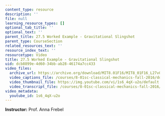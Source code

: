 ```yaml
---
content_type: resource
description: ''
file: null
learning_resource_types: []
optional_tab_title: ''
optional_text: ''
parent_title: 27.5 Worked Example - Gravitational Slingshot
parent_type: CourseSection
related_resources_text: ''
resource_index_text: ''
resourcetype: Video
title: 27.5 Worked Example - Gravitational Slingshot
uid: dcb8899e-4d60-34bb-ab28-46174a7cc433
video_files:
  archive_url: https://archive.org/download/MIT8.01F16/MIT8_01F16_L27v05_360p.mp4
  video_captions_file: /courses/8-01sc-classical-mechanics-fall-2016/ddfeeb5f4f205a3aa8654471361d0eb1_1s6_4qX-u2o.vtt
  video_thumbnail_file: https://img.youtube.com/vi/1s6_4qX-u2o/default.jpg
  video_transcript_file: /courses/8-01sc-classical-mechanics-fall-2016/8e27d4cdb174a33b2fdc51e61c9847f2_1s6_4qX-u2o.pdf
video_metadata:
  youtube_id: 1s6_4qX-u2o
---
```


**Instructor:** Prof. Anna Frebel
